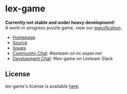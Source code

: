lex-game
========

**Currently not stable and under heavy development!**  
A work-in-progress puzzle game, view our [specification](SPECIFICATION.md). 

* [Homepage]
* [Source]
* [Issues]
* [Community Chat]: #lexteam on irc.esper.net
* [Development Chat]: #lex-game on Lexteam Slack

## License

lex-game's license is available [here](LICENSE.txt).

[Homepage]: https://gitlab.com/lexteam/lex-game
[Source]: https://gitlab.com/lexteam/lex-game
[Issues]: https://gitlab.com/lexteam/lex-game/issues
[Community Chat]: https://kiwiirc.com/client/irc.esper.net/?#lexteam
[Development Chat]: https://lexteamdevs.slack.com/messages/lex-game/
